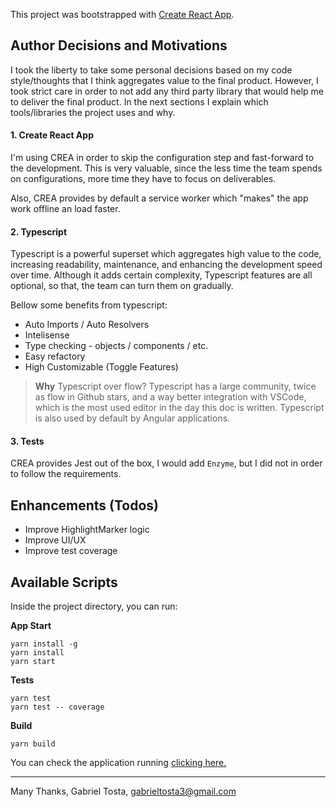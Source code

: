 This project was bootstrapped with [Create React App](https://github.com/facebook/create-react-app).

## Author Decisions and Motivations

I took the liberty to take some personal decisions based on my code style/thoughts that I think aggregates value to the final product. However, I took strict care in order to not add any third party library that would help me to deliver the final product.
In the next sections I explain which tools/libraries the project uses and why.

#### 1. Create React App

I'm using CREA in order to skip the configuration step and fast-forward to the development.
This is very valuable, since the less time the team spends on configurations, more time they have to focus on deliverables.

Also, CREA provides by default a service worker which "makes" the app work offline an load faster.

#### 2. Typescript

Typescript is a powerful superset which aggregates high value to the code, increasing readability, maintenance, and enhancing the development speed over time. Although it adds certain complexity, Typescript features are all optional, so that, the team can turn them on gradually.

Bellow some benefits from typescript:

- Auto Imports / Auto Resolvers
- Intelisense
- Type checking - objects / components / etc.
- Easy refactory
- High Customizable (Toggle Features)

> **Why** Typescript over flow?
> Typescript has a large community, twice as flow in Github stars, and a way better integration with VSCode, which is the most used editor in the day this doc is written. Typescript is also used by default by Angular applications.

#### 3. Tests

CREA provides Jest out of the box, I would add `Enzyme`, but I did not in order to follow the requirements.

## Enhancements (Todos)

- Improve HighlightMarker logic
- Improve UI/UX
- Improve test coverage

## Available Scripts

Inside the project directory, you can run:

**App Start**

```shell-script
yarn install -g
yarn install
yarn start
```

**Tests**

```shell-script
yarn test
yarn test -- coverage
```

**Build**

```shell-script
yarn build
```

You can check the application running [clicking here.](https://gtosta96-waes-challenge.netlify.com/)

---

Many Thanks,
Gabriel Tosta, gabrieltosta3@gmail.com
